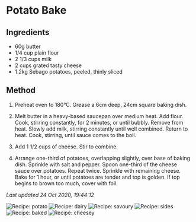 # Potato Bake

## Ingredients

- 60g butter
- 1/4 cup plain flour
- 2 1/3 cups milk
- 2 cups grated tasty cheese
- 1.2kg Sebago potatoes, peeled, thinly sliced

## Method

1. Preheat oven to 180°C. Grease a 6cm deep, 24cm square baking dish.

2. Melt butter in a heavy-based saucepan over medium heat. Add flour. Cook, stirring constantly, for 2 minutes, or until bubbly. Remove from heat. Slowly add milk, stirring constantly until well combined. Return to heat. Cook, stirring, until sauce comes to the boil.

3. Add 1 1/2 cups of cheese. Stir to combine.

4. Arrange one-third of potatoes, overlapping slightly, over base of baking dish. Sprinkle with salt and pepper. Spoon one-third of the cheese sauce over potatoes. Repeat twice. Sprinkle with remaining cheese. Bake for 1 hour, or until potatoes are tender and top is golden. If top begins to brown too much, cover with foil.

*Last updated 24 Oct 2020, 19:44:12*

![Recipe: potato](https://img.shields.io/badge/tag-potato-blue.svg) ![Recipe: dairy](https://img.shields.io/badge/tag-dairy-blue.svg) ![Recipe: savoury](https://img.shields.io/badge/tag-savoury-blue.svg) ![Recipe: sides](https://img.shields.io/badge/tag-sides-blue.svg) ![Recipe: baked](https://img.shields.io/badge/tag-baked-blue.svg) ![Recipe: cheesey](https://img.shields.io/badge/tag-cheesey-blue.svg)

